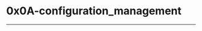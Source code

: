 # 0x0A-configuration_management
--------------------------------------------------------------------------------------------------------------------------------------------------------------------------------------------------------------